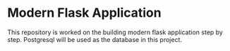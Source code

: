 # Modern Flask Application
This repository is worked on the building modern flask application step by step. Postgresql will be used as the database in this project. 